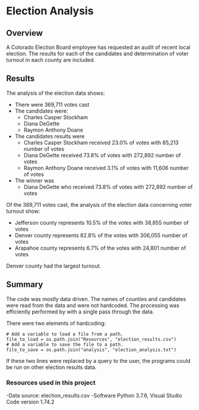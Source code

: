 # Election Analysis

## Overview
A Colorado Election Board employee has requested an audit of recent local election.  The results for each of the candidates and determination of voter turnout in each county are included.

## Results
The analysis of the election data shows:
- There were 369,711 votes cast
- The candidates were:
    - Charles Casper Stockham
    - Diana DeGette
    - Raymon Anthony Doane
- The candidates results were
    - Charles Casper Stockham received 23.0% of votes with 85,213 number of votes
    - Diana DeGette received 73.8% of votes with 272,892 number of votes
    - Raymon Anthony Doane received 3.1% of votes with 11,606 number of votes
 - The winner was
    - Diana DeGette who received 73.8% of votes with 272,892 number of votes
 
Of the 369,711 votes cast, the analysis of the election data concerning voter turnout show:

 - Jefferson county represents 10.5%  of the votes with 38,855 number of votes
 - Denver county represents 82.8%  of the votes with 306,055 number of votes
 - Arapahoe county represents  6.7% of the votes with 24,801 number of votes

Denver county had the largest turnout.

## Summary
 The code was mostly data driven.  The names of counties and candidates were read from the data and were not hardcoded.  The processing was efficiently performed by with a single pass through the data.

 There were two elements of hardcoding:
 ```
# Add a variable to load a file from a path.
file_to_load = os.path.join("Resources", "election_results.csv")
# Add a variable to save the file to a path.
file_to_save = os.path.join("analysis", "election_analysis.txt")
```

If these two lines were replaced by a query to the user, the programs could be run on other election results data.

 ### Resources used in this project
-Data source: election_results.csv
-Software Python 3.7.6, Visual Studio Code version 1.74.2
